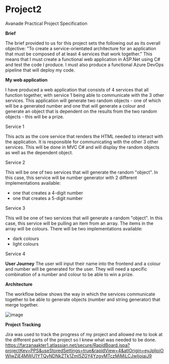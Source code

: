 # Project2

Avanade Practical Project Specification

**Brief**

The brief provided to us for this project sets the following out as its overall objective: "To create a service-orientated architecture for an application that must be composed of at least 4 services that work together."
This means that I must create a functional web application in ASP.Net using C# and test the code I produce. I must also produce a functional Azure DevOps pipeline that will deploy my code.


**My web application**

I have produced a web application that consists of 4 services that all function together, with service 1 being able to communicate with the 3 other services. This application will generate two random objects - one of which will be a generated number and one that will generate a colour and generate an object that is dependent on the results from the two random objects - this will be a prize. 

Service 1

This acts as the core service that renders the HTML needed to interact with the application. It is responsible for communicating with the other 3 other services. This will be done in MVC C# and will display the random objects as well as the dependent object.



Service 2

This will be one of two services that will generate the random "object". In this case, this service will be number generator with 2 different implementations available:

- one that creates a 4-digit number
- one that creates a 5-digit number


Service 3

This will be one of two services that will generate a random "object". In this case, this service will be pulling an item from an array. The items in the array will be colours.  There will be two implementations available:
- dark colours
- light colours

Service 4


**User Journey**
The user will input their name into the frontend and a colour and number will be generated for the user. They will need a specific combination of a number and colour to be able to win a prize.


**Architecture**

The workflow below shows the way in which the services communicate together to be able to generate objects (number and string generator) that merge together.

![image](https://user-images.githubusercontent.com/70802911/121028956-1f5fd100-c7a0-11eb-83bf-6bd265f2f4d9.png)

**Project Tracking**

Jira was used to track the progress of my project and allowed me to look at the different parts of the project so I knew what was needed to be done.
https://farzanaakter1.atlassian.net/secure/RapidBoard.jspa?projectKey=PPS&useStoredSettings=true&rapidView=4&atlOrigin=eyJpIjoiOWIwZjE4MWU1YTQyNDNkZTk1ZmI5ZGY4YzgyMTczMjMiLCJwIjoiaiJ9
